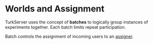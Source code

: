 # Worlds and Assignment 

TurkServer uses the concept of **batches** to logically group
instances of experiments together. Each batch limits repeat
participation.

Batch controls the assignment of incoming users to an [assigner](../design/assigning.md). 
